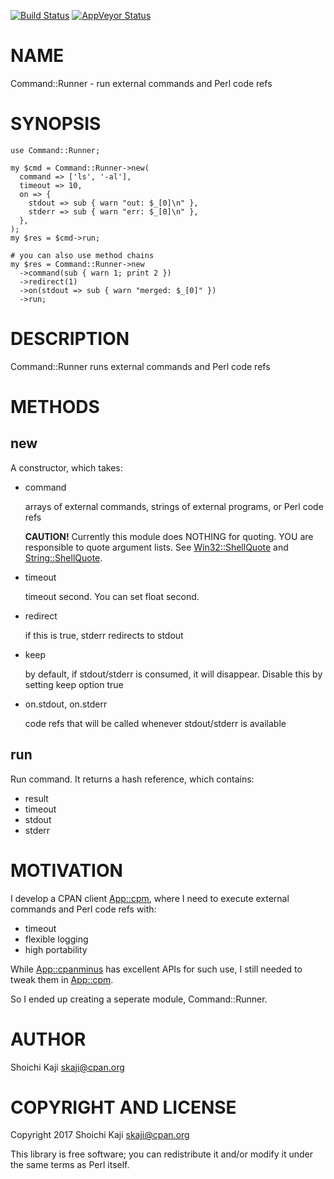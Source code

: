 [![Build Status](https://travis-ci.org/skaji/Command-Runner.svg?branch=master)](https://travis-ci.org/skaji/Command-Runner)
[![AppVeyor Status](https://ci.appveyor.com/api/projects/status/github/skaji/Command-Runner?branch=master&svg=true)](https://ci.appveyor.com/project/skaji/Command-Runner)

# NAME

Command::Runner - run external commands and Perl code refs

# SYNOPSIS

    use Command::Runner;

    my $cmd = Command::Runner->new(
      command => ['ls', '-al'],
      timeout => 10,
      on => {
        stdout => sub { warn "out: $_[0]\n" },
        stderr => sub { warn "err: $_[0]\n" },
      },
    );
    my $res = $cmd->run;

    # you can also use method chains
    my $res = Command::Runner->new
      ->command(sub { warn 1; print 2 })
      ->redirect(1)
      ->on(stdout => sub { warn "merged: $_[0]" })
      ->run;

# DESCRIPTION

Command::Runner runs external commands and Perl code refs

# METHODS

## new

A constructor, which takes:

- command

    arrays of external commands, strings of external programs, or Perl code refs

    **CAUTION!** Currently this module does NOTHING for quoting.
    YOU are responsible to quote argument lists. See [Win32::ShellQuote](https://metacpan.org/pod/Win32::ShellQuote) and [String::ShellQuote](https://metacpan.org/pod/String::ShellQuote).

- timeout

    timeout second. You can set float second.

- redirect

    if this is true, stderr redirects to stdout

- keep

    by default, if stdout/stderr is consumed, it will disappear. Disable this by setting keep option true

- on.stdout, on.stderr

    code refs that will be called whenever stdout/stderr is available

## run

Run command. It returns a hash reference, which contains:

- result
- timeout
- stdout
- stderr

# MOTIVATION

I develop a CPAN client [App::cpm](https://metacpan.org/pod/App::cpm), where I need to execute external commands and Perl code refs with:

- timeout
- flexible logging
- high portability

While [App::cpanminus](https://metacpan.org/pod/App::cpanminus) has excellent APIs for such use, I still needed to tweak them in [App::cpm](https://metacpan.org/pod/App::cpm).

So I ended up creating a seperate module, Command::Runner.

# AUTHOR

Shoichi Kaji <skaji@cpan.org>

# COPYRIGHT AND LICENSE

Copyright 2017 Shoichi Kaji <skaji@cpan.org>

This library is free software; you can redistribute it and/or modify
it under the same terms as Perl itself.
